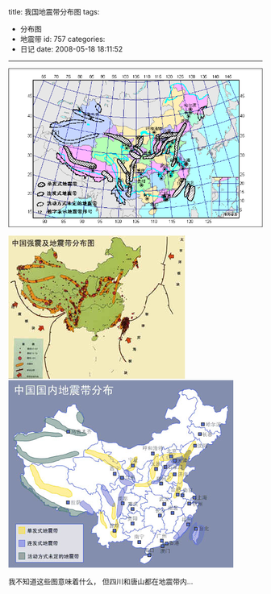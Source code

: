 title: 我国地震带分布图
tags:
  - 分布图
  - 地震带
id: 757
categories:
  - 日记
date: 2008-05-18 18:11:52
---

[![我国地震带分布图](/wp-content/uploads/2008/05/dizhendaifenbu.gif "我国地震带分布图")](/wp-content/uploads/2008/05/dizhendaifenbu.gif)

[![我国地震带分布图](/wp-content/uploads/2008/05/1_1-1-21-509_20030225112547.jpg "1_1-1-21-509_20030225112547")](/wp-content/uploads/2008/05/1_1-1-21-509_20030225112547.jpg)[![我国地震带分布图](/wp-content/uploads/2008/05/1210906871905_000.jpg "我国地震带分布图")](/wp-content/uploads/2008/05/1210906871905_000.jpg)

我不知道这些图意味着什么， 但四川和唐山都在地震带内...